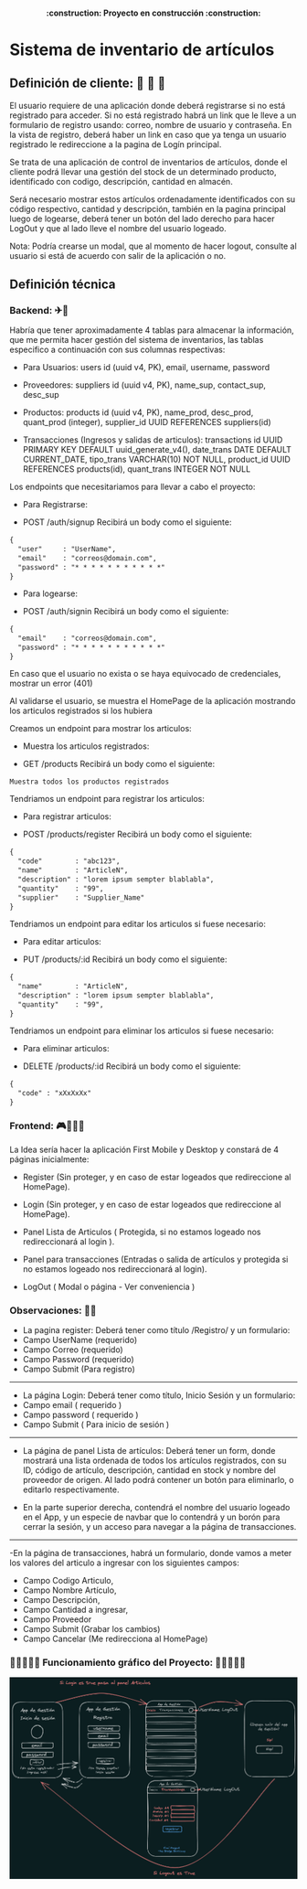 <h4 align="center">
:construction: Proyecto en construcción :construction:
</h4>

# Sistema de inventario de artículos

## Definición de cliente: :hammer: 🚀 👻

El usuario requiere de una aplicación donde deberá registrarse si no está registrado para acceder. Si no está registrado habrá un link que le lleve a un formulario de registro usando: correo, nombre de usuario y contraseña. En la vista de registro, deberá haber un link en caso que ya tenga un usuario registrado le redireccione a la pagina de Logín principal.

Se trata de una aplicación de control de inventarios de artículos, donde el cliente podrá llevar una gestión del stock de un determinado producto, identificado con codigo, descripción, cantidad en almacén.

Será necesario mostrar estos artículos ordenadamente identificados con su código respectivo, cantidad y descripción,
también en la pagina principal luego de logearse, deberá tener un botón del lado derecho para hacer LogOut y que al lado lleve el nombre del usuario logeado.

Nota: Podría crearse un modal, que al momento de hacer logout, consulte al usuario si está de acuerdo con salir de la aplicación o no.

## Definición técnica
### Backend: ✈🚀

Habría que tener aproximadamente 4 tablas para almacenar la información, que me permita hacer gestión del sistema de inventarios, las tablas especifico a continuación con sus columnas respectivas:

- Para Usuarios:
users
    id (uuid v4, PK),
    email,
    username,
    password


- Proveedores:
suppliers 
    id (uuid v4, PK),
    name_sup,
    contact_sup,
    desc_sup

- Productos:
products 
    id (uuid v4, PK),
    name_prod,
    desc_prod,
    quant_prod (integer),
    supplier_id UUID REFERENCES suppliers(id)

- Transacciones (Ingresos y salidas de articulos):
transactions
    id UUID PRIMARY KEY DEFAULT uuid_generate_v4(),
    date_trans DATE DEFAULT CURRENT_DATE,
    tipo_trans VARCHAR(10) NOT NULL,
    product_id UUID REFERENCES products(id),
    quant_trans INTEGER NOT NULL

Los endpoints que necesitariamos para llevar a cabo el proyecto:

* Para Registrarse:
- POST /auth/signup
Recibirá un body como el siguiente:
```
{
  "user"     : "UserName",
  "email"    : "correos@domain.com",
  "password" : "* * * * * * * * * * *"
}
```

* Para logearse:
- POST /auth/signin
Recibirá un body como el siguiente:
```
{
  "email"    : "correos@domain.com",
  "password" : "* * * * * * * * * * *"
}
```
En caso que el usuario no exista o se haya equivocado de credenciales, mostrar un error (401)

Al validarse el usuario, se muestra el HomePage de la aplicación mostrando los articulos registrados si los hubiera

Creamos un endpoint para mostrar los articulos:

* Muestra los articulos registrados:
- GET /products
Recibirá un body como el siguiente:
```
Muestra todos los productos registrados
```

Tendriamos un endpoint para registrar los articulos:
* Para registrar articulos:
- POST /products/register
Recibirá un body como el siguiente:
```
{
  "code"        : "abc123",
  "name"        : "ArticleN",
  "description" : "lorem ipsum sempter blablabla",
  "quantity"    : "99",
  "supplier"    : "Supplier_Name"
}
```

Tendriamos un endpoint para editar los articulos si fuese necesario:
* Para editar articulos:
- PUT /products/:id
Recibirá un body como el siguiente:
```
{
  "name"        : "ArticleN",
  "description" : "lorem ipsum sempter blablabla",
  "quantity"    : "99",
}
```
Tendriamos un endpoint para eliminar los articulos si fuese necesario:
* Para eliminar articulos:
- DELETE /products/:id
Recibirá un body como el siguiente:
```
{
  "code" : "xXxXxXx"
}
```

### Frontend: 🎮👨‍💻✨

La Idea sería hacer la aplicación First Mobile y Desktop y constará de 4 páginas inicialmente:

- Register (Sin proteger, y en caso de estar logeados que redireccione al HomePage).

- Login (Sin proteger, y en caso de estar logeados que redireccione al HomePage).

- Panel Lista de Articulos ( Protegida, si no estamos logeado nos redireccionará al login ).

- Panel para transacciones (Entradas o salida de artículos y protegida si no estamos logeado nos redireccionará al login).

- LogOut ( Modal o página - Ver conveniencia )

### Observaciones: 👀😎
- La pagina register: Deberá tener como título /Registro/ y un formulario:
- Campo UserName (requerido)
- Campo Correo   (requerido)
- Campo Password (requerido)
- Campo Submit   (Para registro)
--------------------------------------------------------------------------------
- La página Login: Deberá tener como título, Inicio Sesión y un formulario:
- Campo email    ( requerido )
- Campo password ( requerido )
- Campo Submit   ( Para inicio de sesión )
--------------------------------------------------------------------------------
- La página de panel Lista de artículos: Deberá tener un form, donde mostrará una lista ordenada de todos los artículos registrados, con su ID, código de artículo, descripción, cantidad en stock y nombre del proveedor de origen. Al lado podrá contener un botón para eliminarlo, o editarlo respectivamente.

- En la parte superior derecha, contendrá el nombre del usuario logeado en el App, y un especie de navbar que lo contendrá y un borón para cerrar la sesión, y un acceso para navegar a la página de transacciones.
--------------------------------------------------------------------------------
-En la página de transacciones, habrá un formulario, donde vamos a meter los valores del articulo a ingresar con los siguientes campos:

- Campo Codigo Articulo,
- Campo Nombre Artículo,
- Campo Descripción,
- Campo Cantidad a ingresar,
- Campo Proveedor
- Campo Submit (Grabar los cambios)
- Campo Cancelar (Me redirecciona al HomePage)



### 🤩🤯🚀👨‍💻 Funcionamiento gráfico del Proyecto: 🤩🤯🚀👨‍💻

![Alt text](image.png)